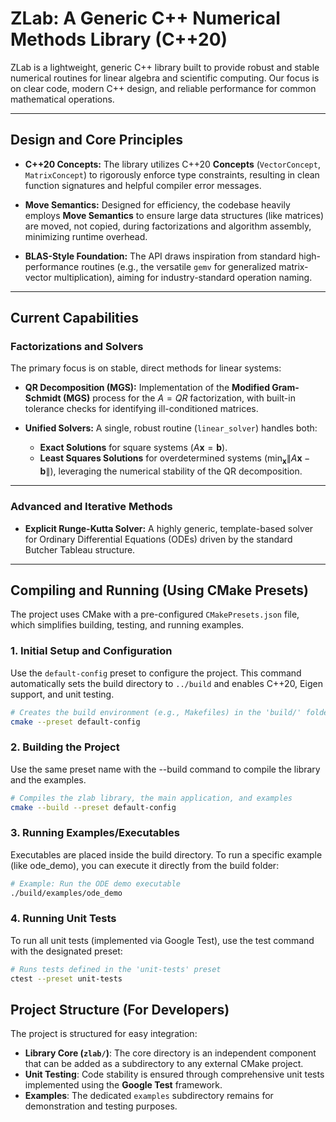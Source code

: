# ZLab: A Generic C++ Numerical Methods Library (C++20)

ZLab is a lightweight, generic C++ library built to provide robust and stable numerical routines for linear algebra and scientific computing. Our focus is on clear code, modern C++ design, and reliable performance for common mathematical operations.

---

## Design and Core Principles

* **C++20 Concepts:** The library utilizes C++20 **Concepts** (`VectorConcept`, `MatrixConcept`) to rigorously enforce type constraints, resulting in clean function signatures and helpful compiler error messages.

* **Move Semantics:** Designed for efficiency, the codebase heavily employs **Move Semantics** to ensure large data structures (like matrices) are moved, not copied, during factorizations and algorithm assembly, minimizing runtime overhead.

* **BLAS-Style Foundation:** The API draws inspiration from standard high-performance routines (e.g., the versatile `gemv` for generalized matrix-vector multiplication), aiming for industry-standard operation naming.

---

## Current Capabilities

### Factorizations and Solvers

The primary focus is on stable, direct methods for linear systems:

* **QR Decomposition (MGS):** Implementation of the **Modified Gram-Schmidt (MGS)** process for the $A=QR$ factorization, with built-in tolerance checks for identifying ill-conditioned matrices.

* **Unified Solvers:** A single, robust routine (`linear_solver`) handles both:
    * **Exact Solutions** for square systems ($A\mathbf{x}=\mathbf{b}$).
    * **Least Squares Solutions** for overdetermined systems ($\min_{\mathbf{x}} \|A\mathbf{x} - \mathbf{b}\|$), leveraging the numerical stability of the QR decomposition.

---

### Advanced and Iterative Methods

* **Explicit Runge-Kutta Solver:** A highly generic, template-based solver for Ordinary Differential Equations (ODEs) driven by the standard Butcher Tableau structure.

---

## Compiling and Running (Using CMake Presets)

The project uses CMake with a pre-configured `CMakePresets.json` file, which simplifies building, testing, and running examples.

### 1. Initial Setup and Configuration

Use the `default-config` preset to configure the project. This command automatically sets the build directory to `../build` and enables C++20, Eigen support, and unit testing.

```bash
# Creates the build environment (e.g., Makefiles) in the 'build/' folder
cmake --preset default-config
```

### 2. Building the Project

Use the same preset name with the --build command to compile the library and the examples.

```bash
# Compiles the zlab library, the main application, and examples
cmake --build --preset default-config
```

### 3. Running Examples/Executables

Executables are placed inside the build directory. To run a specific example (like ode_demo), you can execute it directly from the build folder:

```bash
# Example: Run the ODE demo executable
./build/examples/ode_demo
```

### 4. Running Unit Tests

To run all unit tests (implemented via Google Test), use the test command with the designated preset:

```bash
# Runs tests defined in the 'unit-tests' preset
ctest --preset unit-tests
```

## Project Structure (For Developers)

The project is structured for easy integration:

* **Library Core (`zlab/`)**: The core directory is an independent component that can be added as a subdirectory to any external CMake project.
* **Unit Testing**: Code stability is ensured through comprehensive unit tests implemented using the **Google Test** framework.
* **Examples**: The dedicated `examples` subdirectory remains for demonstration and testing purposes.





